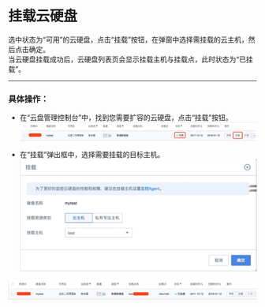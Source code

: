 

# 挂载云硬盘

选中状态为“可用”的云硬盘，点击“挂载”按钮，在弹窗中选择需挂载的云主机，然后点击确定。  
当云硬盘挂载成功后，云硬盘列表页会显示挂载主机与挂载点，此时状态为“已挂载”。

-----

### 具体操作：

* 在“云盘管理控制台”中，找到您需要扩容的云硬盘，点击“挂载”按钮。  
![](/images/userguide/image6.jpg)



* 在“挂载”弹出框中，选择需要挂载的目标主机。  
![](/images/userguide/image7.jpg)

![](/images/userguide/image8.jpg)
